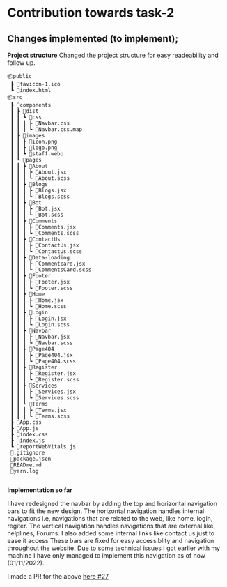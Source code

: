# Contribution towards task-2

## Changes implemented (to implement);

**Project structure**
Changed the project structure for easy readeability and follow up.

```
📦public
 ┣ 📜favicon-1.ico
 ┗ 📜index.html
📦src
 ┣ 📂components
 ┃ ┣ 📂dist
 ┃ ┃ ┗ 📂css
 ┃ ┃ ┃ ┣ 📜Navbar.css
 ┃ ┃ ┃ ┗ 📜Navbar.css.map
 ┃ ┣ 📂images
 ┃ ┃ ┣ 📜icon.png
 ┃ ┃ ┣ 📜logo.png
 ┃ ┃ ┗ 📜staff.webp
 ┃ ┗ 📂pages
 ┃ ┃ ┣ 📂About
 ┃ ┃ ┃ ┣ 📜About.jsx
 ┃ ┃ ┃ ┗ 📜About.scss
 ┃ ┃ ┣ 📂Blogs
 ┃ ┃ ┃ ┣ 📜Blogs.jsx
 ┃ ┃ ┃ ┗ 📜Blogs.scss
 ┃ ┃ ┣ 📂Bot
 ┃ ┃ ┃ ┣ 📜Bot.jsx
 ┃ ┃ ┃ ┗ 📜Bot.scss
 ┃ ┃ ┣ 📂Comments
 ┃ ┃ ┃ ┣ 📜Comments.jsx
 ┃ ┃ ┃ ┗ 📜Comments.scss
 ┃ ┃ ┣ 📂ContactUs
 ┃ ┃ ┃ ┣ 📜ContactUs.jsx
 ┃ ┃ ┃ ┗ 📜ContactUs.scss
 ┃ ┃ ┣ 📂Data-loading
 ┃ ┃ ┃ ┣ 📜Commentcard.jsx
 ┃ ┃ ┃ ┗ 📜CommentsCard.scss
 ┃ ┃ ┣ 📂Footer
 ┃ ┃ ┃ ┣ 📜Footer.jsx
 ┃ ┃ ┃ ┗ 📜Footer.scss
 ┃ ┃ ┣ 📂Home
 ┃ ┃ ┃ ┣ 📜Home.jsx
 ┃ ┃ ┃ ┗ 📜Home.scss
 ┃ ┃ ┣ 📂Login
 ┃ ┃ ┃ ┣ 📜Login.jsx
 ┃ ┃ ┃ ┗ 📜Login.scss
 ┃ ┃ ┣ 📂Navbar
 ┃ ┃ ┃ ┣ 📜Navbar.jsx
 ┃ ┃ ┃ ┗ 📜Navbar.scss
 ┃ ┃ ┣ 📂Page404
 ┃ ┃ ┃ ┣ 📜Page404.jsx
 ┃ ┃ ┃ ┗ 📜Page404.scss
 ┃ ┃ ┣ 📂Register
 ┃ ┃ ┃ ┣ 📜Register.jsx
 ┃ ┃ ┃ ┗ 📜Register.scss
 ┃ ┃ ┣ 📂Services
 ┃ ┃ ┃ ┣ 📜Services.jsx
 ┃ ┃ ┃ ┗ 📜Services.scss
 ┃ ┃ ┗ 📂Terms
 ┃ ┃ ┃ ┣ 📜Terms.jsx
 ┃ ┃ ┃ ┗ 📜Terms.scss
 ┣ 📜App.css
 ┣ 📜App.js
 ┣ 📜index.css
 ┣ 📜index.js
 ┗ 📜reportWebVitals.js
 📜.gitignore
 📜package.json
 📜READme.md
 📜yarn.log
 
```


 **Implementation so far**

I have redesigned the navbar by adding the top and horizontal navigation bars to fit the new design.
The horizontal navigation handles internal navigations i.e, navigations that are related to the web, like home, login, regiter. 
The vertical navigation handles navigations that are external like, helplines, Forums. I also added some internal links like contact us just to ease it access
These bars are fixed for easy accessiblity and navigation throughout the website. 
Due to some technical issues I got earlier with my machine I have only managed to implement this navigation
as of now (01/11/2022). 

I made a PR for the above [here #27](https://github.com/ps-19/Typhoid-screener-App/pull/27)